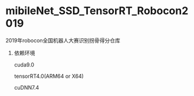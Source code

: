 # mibileNet_SSD_TensorRT_Robocon2019
2019年robocon全国机器人大赛识别拐骨得分仓库



1. 依赖环境

   cuda9.0

   tensorRT4.0(ARM64 or X64)

   cuDNN7.4